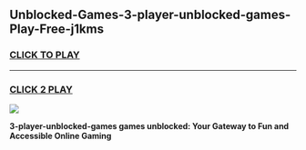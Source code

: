 
## Unblocked-Games-3-player-unblocked-games-Play-Free-j1kms
<h3>
<a href="https://premium76.site?title=3-player-unblocked-games&ref=10A">CLICK TO PLAY</a></h3>
<hr>

<h3>
<a href="https://premium76.site?title=3-player-unblocked-games&ref=10A">CLICK 2 PLAY</a>
  
</h3>

<a href="https://premium76.site?title=3-player-unblocked-games&ref=10A"><img src="https://clearcache.store/games.png"></a>


**3-player-unblocked-games games unblocked: Your Gateway to Fun and Accessible Online Gaming**
